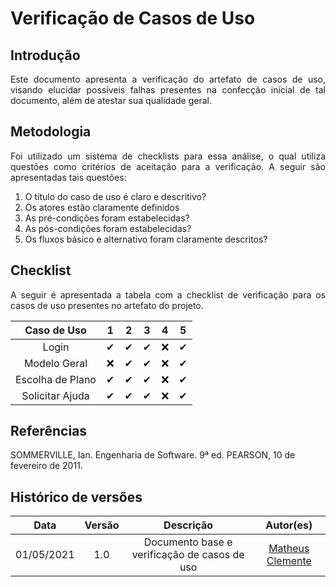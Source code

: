# Verificação de Casos de Uso
## Introdução
<p align = "justify">Este documento apresenta a verificação do artefato de casos de uso, visando elucidar possíveis falhas presentes na confecção inicial de tal documento, além de atestar sua qualidade geral.</p>

## Metodologia
<p align = "justify">Foi utilizado um sistema de checklists para essa análise, o qual utiliza questões como critérios de aceitação para a verificação. A seguir são apresentadas tais questões:</p>

1. O título do caso de uso é claro e descritivo?
2. Os atores estão claramente definidos
3. As pré-condições foram estabelecidas?
4. As pós-condições foram estabelecidas?
5. Os fluxos básico e alternativo foram claramente descritos? 

## Checklist
<p align = "justify">A seguir é apresentada a tabela com a checklist de verificação para os casos de uso presentes no artefato do projeto.</p>

| Caso de Uso      | 1 | 2 | 3 | 4 | 5 |
| :--------------: |:-:|:-:|:-:|:-:|:-:|
| Login            | ✔ | ✔ | ✔ | ❌ | ✔ |
| Modelo Geral     | ❌ | ✔ | ✔ | ❌ | ✔ |
| Escolha de Plano | ✔ | ✔ | ✔ | ❌ | ✔ |
| Solicitar Ajuda  | ✔ | ✔ | ✔ | ❌ | ✔ |

## Referências
SOMMERVILLE, Ian. Engenharia de Software. 9ª ed. PEARSON, 10 de fevereiro de 2011.

## Histórico de versões

| Data | Versão | Descrição | Autor(es) |
| :---: | :---: | :---: | :---: |
| 01/05/2021 | 1.0 | Documento base e verificação de casos de uso | [Matheus Clemente](https://github.com/matheusclemente) |